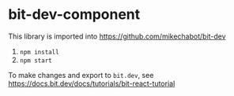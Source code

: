 # bit-dev-component

This library is imported into https://github.com/mikechabot/bit-dev

1. `npm install`
2. `npm start`

To make changes and export to `bit.dev`, see https://docs.bit.dev/docs/tutorials/bit-react-tutorial
